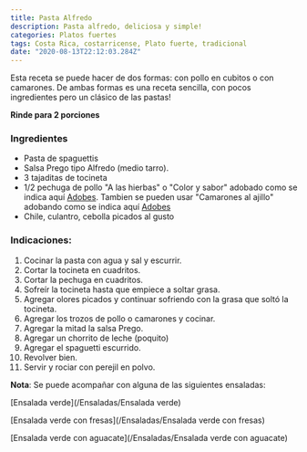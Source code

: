 ```yaml
---
title: Pasta Alfredo
description: Pasta alfredo, deliciosa y simple!
categories: Platos fuertes
tags: Costa Rica, costarricense, Plato fuerte, tradicional
date: "2020-08-13T22:12:03.284Z"
---
```


Esta receta se puede hacer de dos formas: con pollo en cubitos o con camarones. De ambas formas es una receta sencilla, con pocos ingredientes pero un clásico de las pastas!

**Rinde para 2 porciones**

### Ingredientes

- Pasta de spaguettis
- Salsa Prego tipo Alfredo (medio tarro).
- 3 tajaditas de tocineta
- 1/2 pechuga de pollo "A las hierbas" o "Color y sabor" adobado como se indica aquí [Adobes](/Adobes/#pollo-sabor). Tambien se pueden usar "Camarones al ajillo" adobando como se indica aquí [Adobes](/Adobes/#camarones)
- Chile, culantro, cebolla picados al gusto

### Indicaciones:

1. Cocinar la pasta con agua y sal y escurrir.
2. Cortar la tocineta en cuadritos.
3. Cortar la pechuga en cuadritos.
4. Sofreír la tocineta hasta que empiece a soltar grasa.
5. Agregar olores picados y continuar sofriendo con la grasa que soltó la tocineta.
6. Agregar los trozos de pollo o camarones y cocinar.
7. Agregar la mitad la salsa Prego.
8. Agregar un chorrito de leche (poquito)
9. Agregar el spaguetti escurrido.
10. Revolver bien.
11. Servir y rociar con perejil en polvo.

**Nota**: Se puede acompañar con alguna de las siguientes ensaladas:

[Ensalada verde](/Ensaladas/Ensalada verde)

[Ensalada verde con fresas](/Ensaladas/Ensalada verde con fresas)

[Ensalada verde con aguacate](/Ensaladas/Ensalada verde con aguacate)
